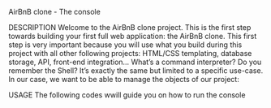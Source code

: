 AirBnB clone - The console

DESCRIPTION
Welcome to the AirBnB clone project.
This is the first step towards building your first full web application: the AirBnB clone. This first step is very important because you will use what you build during this project with all other following projects: HTML/CSS templating, database storage, API, front-end integration…
What’s a command interpreter?
Do you remember the Shell? It’s exactly the same but limited to a specific use-case. In our case, we want to be able to manage the objects of our project:

USAGE
The following codes wwill guide you on how to run the console
